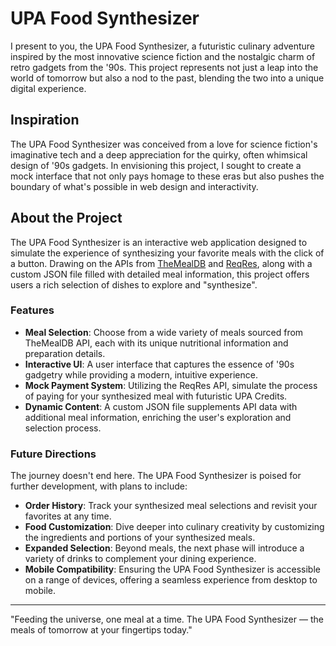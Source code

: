 # UPA Food Synthesizer

I present to you, the UPA Food Synthesizer, a futuristic culinary adventure inspired by the most innovative science fiction and the nostalgic charm of retro gadgets from the '90s. This project represents not just a leap into the world of tomorrow but also a nod to the past, blending the two into a unique digital experience.

## Inspiration

The UPA Food Synthesizer was conceived from a love for science fiction's imaginative tech and a deep appreciation for the quirky, often whimsical design of '90s gadgets. In envisioning this project, I sought to create a mock interface that not only pays homage to these eras but also pushes the boundary of what's possible in web design and interactivity.

## About the Project

The UPA Food Synthesizer is an interactive web application designed to simulate the experience of synthesizing your favorite meals with the click of a button. Drawing on the APIs from [TheMealDB](https://www.themealdb.com/) and [ReqRes](https://reqres.in/), along with a custom JSON file filled with detailed meal information, this project offers users a rich selection of dishes to explore and "synthesize".

### Features

- **Meal Selection**: Choose from a wide variety of meals sourced from TheMealDB API, each with its unique nutritional information and preparation details.
- **Interactive UI**: A user interface that captures the essence of '90s gadgetry while providing a modern, intuitive experience.
- **Mock Payment System**: Utilizing the ReqRes API, simulate the process of paying for your synthesized meal with futuristic UPA Credits.
- **Dynamic Content**: A custom JSON file supplements API data with additional meal information, enriching the user's exploration and selection process.

### Future Directions

The journey doesn't end here. The UPA Food Synthesizer is poised for further development, with plans to include:

- **Order History**: Track your synthesized meal selections and revisit your favorites at any time.
- **Food Customization**: Dive deeper into culinary creativity by customizing the ingredients and portions of your synthesized meals.
- **Expanded Selection**: Beyond meals, the next phase will introduce a variety of drinks to complement your dining experience.
- **Mobile Compatibility**: Ensuring the UPA Food Synthesizer is accessible on a range of devices, offering a seamless experience from desktop to mobile.




---

"Feeding the universe, one meal at a time. The UPA Food Synthesizer — the meals of tomorrow at your fingertips today."